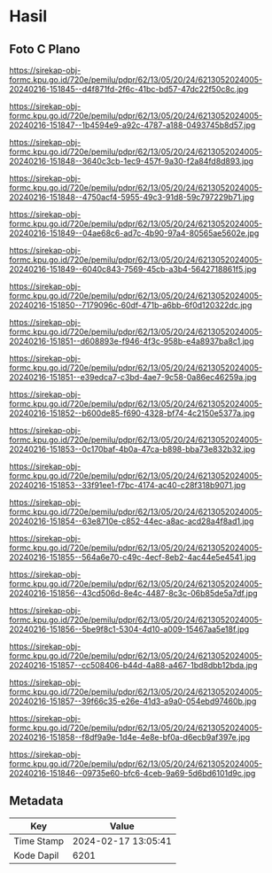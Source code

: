 # Hasil

## Foto C Plano

https://sirekap-obj-formc.kpu.go.id/720e/pemilu/pdpr/62/13/05/20/24/6213052024005-20240216-151845--d4f871fd-2f6c-41bc-bd57-47dc22f50c8c.jpg

https://sirekap-obj-formc.kpu.go.id/720e/pemilu/pdpr/62/13/05/20/24/6213052024005-20240216-151847--1b4594e9-a92c-4787-a188-0493745b8d57.jpg

https://sirekap-obj-formc.kpu.go.id/720e/pemilu/pdpr/62/13/05/20/24/6213052024005-20240216-151848--3640c3cb-1ec9-457f-9a30-f2a84fd8d893.jpg

https://sirekap-obj-formc.kpu.go.id/720e/pemilu/pdpr/62/13/05/20/24/6213052024005-20240216-151848--4750acf4-5955-49c3-91d8-59c797229b71.jpg

https://sirekap-obj-formc.kpu.go.id/720e/pemilu/pdpr/62/13/05/20/24/6213052024005-20240216-151849--04ae68c6-ad7c-4b90-97a4-80565ae5602e.jpg

https://sirekap-obj-formc.kpu.go.id/720e/pemilu/pdpr/62/13/05/20/24/6213052024005-20240216-151849--6040c843-7569-45cb-a3b4-5642718861f5.jpg

https://sirekap-obj-formc.kpu.go.id/720e/pemilu/pdpr/62/13/05/20/24/6213052024005-20240216-151850--7179096c-60df-471b-a6bb-6f0d120322dc.jpg

https://sirekap-obj-formc.kpu.go.id/720e/pemilu/pdpr/62/13/05/20/24/6213052024005-20240216-151851--d608893e-f946-4f3c-958b-e4a8937ba8c1.jpg

https://sirekap-obj-formc.kpu.go.id/720e/pemilu/pdpr/62/13/05/20/24/6213052024005-20240216-151851--e39edca7-c3bd-4ae7-9c58-0a86ec46259a.jpg

https://sirekap-obj-formc.kpu.go.id/720e/pemilu/pdpr/62/13/05/20/24/6213052024005-20240216-151852--b600de85-f690-4328-bf74-4c2150e5377a.jpg

https://sirekap-obj-formc.kpu.go.id/720e/pemilu/pdpr/62/13/05/20/24/6213052024005-20240216-151853--0c170baf-4b0a-47ca-b898-bba73e832b32.jpg

https://sirekap-obj-formc.kpu.go.id/720e/pemilu/pdpr/62/13/05/20/24/6213052024005-20240216-151853--33f91ee1-f7bc-4174-ac40-c28f318b9071.jpg

https://sirekap-obj-formc.kpu.go.id/720e/pemilu/pdpr/62/13/05/20/24/6213052024005-20240216-151854--63e8710e-c852-44ec-a8ac-acd28a4f8ad1.jpg

https://sirekap-obj-formc.kpu.go.id/720e/pemilu/pdpr/62/13/05/20/24/6213052024005-20240216-151855--564a6e70-c49c-4ecf-8eb2-4ac44e5e4541.jpg

https://sirekap-obj-formc.kpu.go.id/720e/pemilu/pdpr/62/13/05/20/24/6213052024005-20240216-151856--43cd506d-8e4c-4487-8c3c-06b85de5a7df.jpg

https://sirekap-obj-formc.kpu.go.id/720e/pemilu/pdpr/62/13/05/20/24/6213052024005-20240216-151856--5be9f8c1-5304-4d10-a009-15467aa5e18f.jpg

https://sirekap-obj-formc.kpu.go.id/720e/pemilu/pdpr/62/13/05/20/24/6213052024005-20240216-151857--cc508406-b44d-4a88-a467-1bd8dbb12bda.jpg

https://sirekap-obj-formc.kpu.go.id/720e/pemilu/pdpr/62/13/05/20/24/6213052024005-20240216-151857--39f66c35-e26e-41d3-a9a0-054ebd97460b.jpg

https://sirekap-obj-formc.kpu.go.id/720e/pemilu/pdpr/62/13/05/20/24/6213052024005-20240216-151858--f8df9a9e-1d4e-4e8e-bf0a-d6ecb9af397e.jpg

https://sirekap-obj-formc.kpu.go.id/720e/pemilu/pdpr/62/13/05/20/24/6213052024005-20240216-151846--09735e60-bfc6-4ceb-9a69-5d6bd6101d9c.jpg


## Metadata

| Key        | Value               |
| ---------- | ------------------- |
| Time Stamp | 2024-02-17 13:05:41 |
| Kode Dapil | 6201                |



